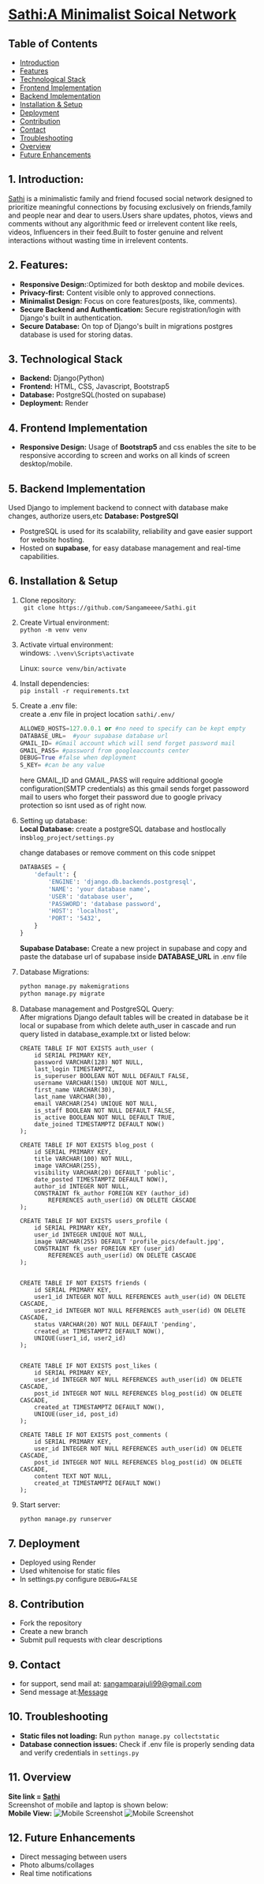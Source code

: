 # <a href="">Sathi:A  Minimalist Soical Network</a>
## Table of Contents 
- [Introduction](#1-introduction) 
-  [Features](#2-features) 
- [Technological Stack](#3-technological-stack) 
- [Frontend Implementation](#4-frontend-implementation) 
-  [Backend Implementation](#5-backend-implementation)
-   [Installation & Setup](#6-installation--setup) 
- [Deployment](#7-deployment) 
-  [Contribution](#8-contribution) 
-  [Contact](#9-contact) 
-  [Troubleshooting](#10-troubleshooting) 
-  [Overview](#11-overview) 
-  [Future Enhancements](#12-future-enhancements)
## 1. Introduction:
<a href = "https://justwriteit.onrender.com/">Sathi</a> is a  minimalistic family and friend focused social network designed to prioritize meaningful connections by focusing exclusively on friends,family and people near and dear to users.Users share updates, photos, views and comments without any algorithmic feed or irrelevent content like reels, videos, Influencers in their feed.Built to foster genuine and relvent interactions without wasting time in irrelevent contents.

## 2. Features:
- **Responsive Design:**:Optimized for both desktop and mobile devices.
- **Privacy-first:** Content visible only to approved connections.
- **Minimalist Design:** Focus on core features(posts, like, comments).
- **Secure Backend and Authentication:** Secure registration/login with Django's built in authentication.
- **Secure Database:** On top of Django's built in migrations postgres database is used for storing datas.

## 3. Technological Stack
- **Backend:** Django(Python)
- **Frontend:** HTML, CSS, Javascript, Bootstrap5
- **Database:** PostgreSQL(hosted on supabase)
- **Deployment:** Render

## 4. Frontend Implementation
- **Responsive Design:** Usage of **Bootstrap5** and css enables the site to be responsive according to screen and works on all kinds of screen desktop/mobile.
## 5. Backend  Implementation
Used Django to implement backend to connect with database make changes, authorize users,etc
**Database: PostgreSQl**
- PostgreSQL is used for its scalability, reliability and gave easier support for website hosting.
- Hosted on **supabase**, for easy database management and real-time capabilities.

## 6. Installation & Setup
1. Clone repository:<br>
	`` git clone https://github.com/Sangameeee/Sathi.git``

2. Create Virtual environment:<br>
``python -m venv venv``

3. Activate virtual environment:<br>
windows:
`` .\venv\Scripts\activate ``
	
	Linux:
``source venv/bin/activate``
4. Install dependencies:<br>
``pip install -r requirements.txt``
5. Create a .env file:<br>
	create a .env file in project location `sathi/.env/`
	```python
	ALLOWED_HOSTS=127.0.0.1 or #no need to specify can be kept empty	
	DATABASE_URL=  #your supabase database url
	GMAIL_ID= #Gmail account which will send forget password mail 
	GMAIL_PASS= #password from googleaccounts center
	DEBUG=True #false when deployment
	S_KEY= #can be any value
	```
	here GMAIL_ID and GMAIL_PASS will require additional google configuration(SMTP credentials) as 
	this gmail sends forget passoword mail to users who forget their password due to google privacy protection so isnt used as of right now.  


6. Setting up database:<br>
	**Local Database:**
	create a postgreSQL database and hostlocally
	ins``blog_project/settings.py``
	
	change databases or remove comment on this code snippet
	```python
	DATABASES = {
	    'default': {
	        'ENGINE': 'django.db.backends.postgresql',
	        'NAME': 'your database name', 
	        'USER': 'database user',   
	        'PASSWORD': 'database password',
	        'HOST': 'localhost',        
	        'PORT': '5432',              
	    }
	}
	```
	**Supabase Database:**
	Create a new project in supabase and copy and paste the database url of supabase inside **DATABASE_URL**  in .env file
7. Database Migrations:<br>
	```python
	python manage.py makemigrations
	python manage.py migrate
	```
8. Database management and PostgreSQL Query:<br>
	After migrations Django default tables will be created in database be it local or supabase from which delete auth_user in cascade
	and run query listed in database_example.txt or listed below:
	```
	CREATE TABLE IF NOT EXISTS auth_user (
	    id SERIAL PRIMARY KEY,
	    password VARCHAR(128) NOT NULL,
	    last_login TIMESTAMPTZ,
	    is_superuser BOOLEAN NOT NULL DEFAULT FALSE,
	    username VARCHAR(150) UNIQUE NOT NULL,
	    first_name VARCHAR(30),
	    last_name VARCHAR(30),
	    email VARCHAR(254) UNIQUE NOT NULL,
	    is_staff BOOLEAN NOT NULL DEFAULT FALSE,
	    is_active BOOLEAN NOT NULL DEFAULT TRUE,
	    date_joined TIMESTAMPTZ DEFAULT NOW()
	);

	CREATE TABLE IF NOT EXISTS blog_post (
	    id SERIAL PRIMARY KEY,
	    title VARCHAR(100) NOT NULL,
	    image VARCHAR(255),
	    visibility VARCHAR(20) DEFAULT 'public',
	    date_posted TIMESTAMPTZ DEFAULT NOW(),
	    author_id INTEGER NOT NULL,
	    CONSTRAINT fk_author FOREIGN KEY (author_id)
	        REFERENCES auth_user(id) ON DELETE CASCADE
	);

	CREATE TABLE IF NOT EXISTS users_profile (
	    id SERIAL PRIMARY KEY,
	    user_id INTEGER UNIQUE NOT NULL,
	    image VARCHAR(255) DEFAULT 'profile_pics/default.jpg',
	    CONSTRAINT fk_user FOREIGN KEY (user_id)
	        REFERENCES auth_user(id) ON DELETE CASCADE
	);


	CREATE TABLE IF NOT EXISTS friends (
	    id SERIAL PRIMARY KEY,
	    user1_id INTEGER NOT NULL REFERENCES auth_user(id) ON DELETE CASCADE,
	    user2_id INTEGER NOT NULL REFERENCES auth_user(id) ON DELETE CASCADE,
	    status VARCHAR(20) NOT NULL DEFAULT 'pending',
	    created_at TIMESTAMPTZ DEFAULT NOW(),
	    UNIQUE(user1_id, user2_id)
	);


	CREATE TABLE IF NOT EXISTS post_likes (
	    id SERIAL PRIMARY KEY,
	    user_id INTEGER NOT NULL REFERENCES auth_user(id) ON DELETE CASCADE,
	    post_id INTEGER NOT NULL REFERENCES blog_post(id) ON DELETE CASCADE,
	    created_at TIMESTAMPTZ DEFAULT NOW(),
	    UNIQUE(user_id, post_id)
	);

	CREATE TABLE IF NOT EXISTS post_comments (
	    id SERIAL PRIMARY KEY,
	    user_id INTEGER NOT NULL REFERENCES auth_user(id) ON DELETE CASCADE,
	    post_id INTEGER NOT NULL REFERENCES blog_post(id) ON DELETE CASCADE,
	    content TEXT NOT NULL,
	    created_at TIMESTAMPTZ DEFAULT NOW()
	);
	```
9. Start server:<br>
	```python
	python manage.py runserver
	``` 
## 7. Deployment
- Deployed using  Render
- Used whitenoise for static files 
- In settings.py configure ``DEBUG=FALSE``

## 8. Contribution
- Fork the repository 
- Create a new branch 
- Submit pull requests with clear descriptions

## 9. Contact
- for support, send mail at: sangamparajuli99@gmail.com
- Send message at:<a href = "https://www.sangamparajuli.com.np/contactme">Message</a>
## 10. Troubleshooting 
- **Static files not loading:** Run ``python manage.py collectstatic``
- **Database connection issues:** Check if .env file is properly sending data and verify credentials in ``settings.py``

## 11. Overview
**Site link = <a href = "https://justwriteit.onrender.com/">Sathi</a><br>**
Screenshot of mobile and laptop is shown below:<br>
**Mobile View:**
![Mobile Screenshot](https://github.com/Sangameeee/Sathi/blob/main/mobile%20ss.png?raw=true)
![Mobile Screenshot](https://github.com/Sangameeee/Sathi/blob/main/desktop%20ss.png?raw=true)


## 12. Future Enhancements
- Direct messaging between users
- Photo albums/collages 
- Real time notifications
